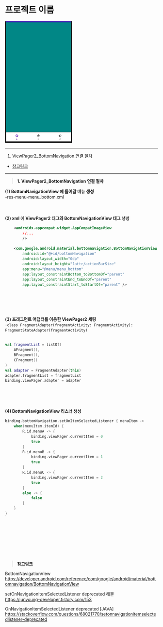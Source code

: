 # 프로젝트 이름

<img src="https://github.com/HYUNJUNEPARK/ImageRepository/blob/master/androidUI/ViewPager2_BottomNavigation.jpg" height="400"/>

---
1. <a href = "#content1">ViewPager2_BottomNavigation 연결 절차</a></br>
* <a href = "#ref">참고링크</a>
---
><a id = "content1">**1. ViewPager2_BottomNavigation 연결 절차**</a></br>


**(1) BottomNavigationView 에 들어갈 메뉴 생성**</br>
-res-menu-menu_bottom.xml
<br></br>
<br></br>
**(2) xml 에 ViewPager2 태그와 BottomNavigationView 태그 생성**</br>

```xml
    <androidx.appcompat.widget.AppCompatImageView
        //...
        />

    <com.google.android.material.bottomnavigation.BottomNavigationView
        android:id="@+id/bottomNavigation"
        android:layout_width="0dp"
        android:layout_height="?attr/actionBarSize"
        app:menu="@menu/menu_bottom"
        app:layout_constraintBottom_toBottomOf="parent"
        app:layout_constraintEnd_toEndOf="parent"
        app:layout_constraintStart_toStartOf="parent" />
```
<br></br>
<br></br>

**(3) 프래그먼트 어댑터를 이용한 ViewPager2 세팅**</br>
-`class FragmentAdapter(fragmentActivity: FragmentActivity): FragmentStateAdapter(fragmentActivity)`

```kotlin

val fragmentList = listOf(
    AFragment(),
    BFragment(),
    CFragment()
)
val adapter = FragmentAdapter(this)
adapter.fragmentList = fragmentList
binding.viewPager.adapter = adapter

```
<br></br>
<br></br>
**(4) BottomNavigationView 리스너 생성**</br>

```kotlin
binding.bottomNavigation.setOnItemSelectedListener { menuItem ->
    when(menuItem.itemId) {
        R.id.menuA -> {
            binding.viewPager.currentItem = 0
            true
        }
        R.id.menuB -> {
            binding.viewPager.currentItem = 1
            true
        }
        R.id.menuC -> {
            binding.viewPager.currentItem = 2
            true
        }
        else -> {
            false
        }
    }
}
```

<br></br>
<br></br>
---

><a id = "ref">**참고링크**</a></br>

BottomNavigationView</br>
https://developer.android.com/reference/com/google/android/material/bottomnavigation/BottomNavigationView</br>

setOnNavigationItemSelectedListener deprecated 해결</br>
https://junyoung-developer.tistory.com/153</br>

OnNavigationItemSelectedListener deprecated [JAVA]</br>
https://stackoverflow.com/questions/68021770/setonnavigationitemselectedlistener-deprecated</br>